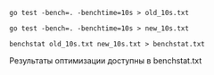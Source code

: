 `go test -bench=. -benchtime=10s > old_10s.txt`

`go test -bench=. -benchtime=10s > new_10s.txt`

`benchstat old_10s.txt new_10s.txt > benchstat.txt`

Результаты оптимизации доступны в benchstat.txt
